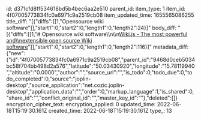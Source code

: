 id: d371cfd8ff534618bd5b4bec6aa2e510
parent_id: 
item_type: 1
item_id: 4f07005773834fc0a6971c9a2519cb08
item_updated_time: 1655565086255
title_diff: "[{\"diffs\":[[1,\"Opensource wiki software\"]],\"start1\":0,\"start2\":0,\"length1\":0,\"length2\":24}]"
body_diff: "[{\"diffs\":[[1,\"# Opensource wiki software\\\n\\\n[Wiki.js - The most powerful and\\\nextensible open source Wiki software](https://js.wiki/)\"]],\"start1\":0,\"start2\":0,\"length1\":0,\"length2\":116}]"
metadata_diff: {"new":{"id":"4f07005773834fc0a6971c9a2519cb08","parent_id":"9468d0ceb5034bc58f704bb498d2a576","latitude":"50.03430920","longitude":"15.78119940","altitude":"0.0000","author":"","source_url":"","is_todo":0,"todo_due":0,"todo_completed":0,"source":"joplin-desktop","source_application":"net.cozic.joplin-desktop","application_data":"","order":0,"markup_language":1,"is_shared":0,"share_id":"","conflict_original_id":"","master_key_id":""},"deleted":[]}
encryption_cipher_text: 
encryption_applied: 0
updated_time: 2022-06-18T15:19:30.161Z
created_time: 2022-06-18T15:19:30.161Z
type_: 13